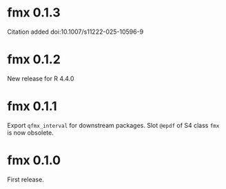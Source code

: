 # fmx 0.1.3
Citation added doi:10.1007/s11222-025-10596-9
# fmx 0.1.2
New release for R 4.4.0
# fmx 0.1.1
Export `qfmx_interval` for downstream packages.
Slot `@epdf` of  S4 class `fmx` is now obsolete.
# fmx 0.1.0
First release.

